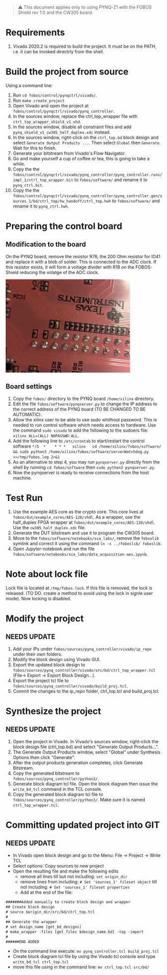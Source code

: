 > :warning: This document applies only to using PYNQ-Z1 with the FOBOS Shield rev 1.0 and the CW305 board.

# Requirements

1. Vivado 2020.2 is required to build the project. It must be on the PATH, i.e. it can be invoked directrly from the shell.

# Build the project from source

Using a command line:

1. Run `cd fobos/control/pynqctrl/vivado/`.
2. Run `make create_project`
3. Open Vivado and open the project at `fobos/control/pynqctrl/vivado/pynq_controller`.
4. In the sources window, replace the ctrl_top_wrapper file with `ctrl_top_wrapper_shield_v1.vhd`.
5. In the sources window, disable all constraint files and add `pynq_shield_v1_cw305_half_duplex.xdc` instead.
6. In the sources window, right-click on the `ctrl_top.bd` block design and select `Generate Output Products ...`. Then select `Global` then `Generate`. Wait for this to finish.
7. Generate your bitstream from Vivado's Flow Navigator.
8. Go and make yourself a cup of coffee or tea, this is going to take a while.
9. Copy the the `fobos/control/pynqctrl/vivado/pynq_controller/pynq_controller.runs/impl_1/ctrl_top_wrapper.bit` to `fobos/software/` and rename it to `pynq_ctrl.bit`.
10. Copy the the `fobos/control/pynqctrl/vivado/pynq_controller/pynq_controller.gen/sources_1/bd/ctrl_top/hw_handoff/ctrl_top.hwh` to `fobos/software/` and rename it to `pynq_ctrl.hwh`.

# Preparing the control board

## Modification to the board
On the PYNQ board, remove the resistor R76, the 200 Ohm resistor for IO41 and replace it with a blob of solder. This is connected to the ADC clock. If this resistor exists, it will form a voltage divider with R18 on the FOBOS-Shield reducing the volatge of the ADC clock.

<img src="figures/resistor-R76.jpg" alt="drawing" width="400"/>


## Board settings

1. Copy the `fobos/` directory to the PYNQ board `/home/xilinx` directory.
2. Edit the file `fobos/software/pynqserver.py` to change the IP address to the correct address of the PYNQ board (TO BE CHANGED TO BE AUTOMATIC).
3. Allow the xilinx user to be able to use sudo whithout password. This is needed to run control software which needs access to hardware. Use the command `sudo visudo` to add the following to the sudoers file: `xilinx ALL=(ALL) NOPASSWD:ALL`. 
4. Add the following line to `/etc/crontab` to start/restart the control software  `*/5  *    * * *   xilinx   cd /home/xilinx/fobos/software/ && sudo python3 /home/xilinx/fobos/software/serverWatchdog.py >>/tmp/fobos.log 2>&1`
5. As an alternative to step 4, you may run `pynqserver.py` directly from the shell by running `cd fobos/software` then `sudo python3 pynqserver.py`.
6. Now the pynqserver is ready to receive connections from the host machine.

# Test Run
1. Use the example AES core as the crypto core. This core lives at `fobos/dut/example_cores/AES-128/vhdl`. As a wrapper, use the half_duplex FPGA wrapper at `fobos/dut/example_cores/AES-128/vhdl`. Use the `cw305_half_duplex.xdc` file.
2. Generate the DUT bitstream and use it to program the CW305 board.
3. Move to the `fobos/software/notebooks/sca_labs/`, remove the `fobsolib` symlink and correct it using the command `ln -s ../foboslib/ foboslib`.
4. Open Jupyter-notebook and run the file `fobos/software/notebooks/sca_labs/data_acquisition-aes.ipynb`.

# Note about lock file
 Lock file is located at `/tmp/fobos.lock`. If this file is removed, the lock is released. (TO DO. create a method to avoid using the lock in signle user mode). Now locking is disabled.

# Modify the project
## NEEDS UPDATE
1. Add your IPs under `fobos/sources/pynq_controller/vivado/ip_repo` under their own folders.
2. Modify the block design using Vivado GUI.
3. Export the updated block design to `fobos/sources/pynq_controller/vivado/src/bd/ctrl_top_wrapper.tcl` (File-> Export -> Export Block Design...). 
4. Export the project tcl file to `fobos/sources/pynq_controller/vivado/build_proj.tcl`.
5. Commit the changes to the ip_repo folder, ctrl_top.tcl and build_proj.tcl.

# Synthesize the project
## NEEDS UPDATE
1. Open the project in Vivado. In Vivado's sources window, right-click the block design file (ctrl_top.bd) and select "Generate Output Products...".
2. The Generate Output Products window, select "Global" under Synthesis Options then click "Generate".
3. After the output products generation completes, click Generate Bitstream.
4. Copy the generated bitstream to `fobos/sources/pynq_controller/python3/`.
5. Generate block diagram tcl file. Open the block diagram then issue the `write_bd_tcl` command in the TCL console.
6. Copy the generated block diagram tcl file to `fobos/sources/pynq_controller/python3/`. Make sure it is named `ctrl_top_wrapper.tcl`.


# Committing updated project into GIT
## NEEDS UPDATE
* In Vivado open block design and go to the Menu: File -> Project -> Write TCL
* Select options: Copy sources to new project
* Open the resulting file and make the following edits
  * remove all lines till but not including: `set origin_dir`
  * remove lines from including:  `# Set 'sources_1' fileset object`
                 till not including:  `# Set 'sources_1' fileset properties`
  * Add at the end of the file:
  
```
#######Added manually to create block design and wrapper
## Create block design
# source $origin_dir/src/bd/ctrl_top.tcl
#
## Generate the wrapper
# set design_name [get_bd_designs]
# make_wrapper -files [get_files $design_name.bd] -top -import
#
######END ADDED
```
* On the command line execute: `mv pynq_controller.tcl build_proj.tcl`
* Create block diagram tcl file by using the Vivado tcl console and type `write_bd_tcl ctrl_top.tcl`
* move this file using in the command line: `mv ctrl_top.tcl src/bd/`
